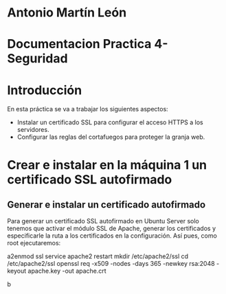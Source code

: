 # Antonio Martín León
# Documentacion Practica 4-Seguridad

# Introducción
En esta práctica se va a trabajar los siguientes aspectos:
+ Instalar un certificado SSL para configurar el acceso HTTPS a los servidores.
+ Configurar las reglas del cortafuegos para proteger la granja web.

# Crear e instalar en la máquina 1 un certificado SSL autofirmado
## Generar e instalar un certificado autofirmado
Para generar un certificado SSL autofirmado en Ubuntu Server solo tenemos que activar el módulo SSL de Apache, generar los certificados y especificarle la ruta a los certificados en la configuración. Así pues, como root ejecutaremos:




a2enmod ssl
service apache2 restart
mkdir /etc/apache2/ssl
cd /etc/apache2/ssl
openssl req -x509 -nodes -days 365 -newkey rsa:2048 -keyout apache.key -out apache.crt




b
